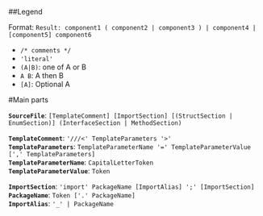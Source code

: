 ##Legend

Format: 
`Result: component1 ( component2 | component3 ) | component4 | [component5] component6`

- `/* comments */`
- `'literal'`
- `(A|B)`: one of A or B
- `A B`: A then B
- `[A]`: Optional A

#Main parts

**`SourceFile`**: `[TemplateComment] [ImportSection] [(StructSection | EnumSection)] (InterfaceSection | MethodSection)`

**`TemplateComment`**: `'///<' TemplateParameters '>'`  
**`TemplateParameters`**: `TemplateParameterName '=' TemplateParameterValue [',' TemplateParameters]`  
**`TemplateParameterName`**: `CapitalLetterToken`  
**`TemplateParameterValue`**: `Token`  

**`ImportSection`**: `'import' PackageName [ImportAlias] ';' [ImportSection]`  
**`PackageName`**: `Token ['.' PackageName]`  
**`ImportAlias`**: `'_' | PackageName`  
